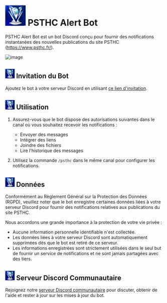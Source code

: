# <img src="https://github.com/ElieTaillard/PSTHC-Alert-Bot/blob/main/logo.jpg" width="65" height="65"> PSTHC Alert Bot

PSTHC Alert Bot est un bot Discord conçu pour fournir des notifications instantanées des nouvelles publications du site PSTHC (https://www.psthc.fr/).

![image](https://github.com/ElieTaillard/PSTHC-Alert-Bot/assets/54487782/97a170e2-6fab-44a8-8c04-a1fa70b5893e)

## <img src="https://github.com/ElieTaillard/PSTHC-Alert-Bot/blob/main/logo.jpg" width="30" height="30"> Invitation du Bot

Ajoutez le bot à votre serveur Discord en utilisant [ce lien d'invitation](https://discord.com/api/oauth2/authorize?client_id=1162787779219042314&permissions=116736&scope=bot).

## <img src="https://github.com/ElieTaillard/PSTHC-Alert-Bot/blob/main/logo.jpg" width="30" height="30"> Utilisation

1. Assurez-vous que le bot dispose des autorisations suivantes dans le canal où vous souhaitez recevoir les notifications :
   - Envoyer des messages
   - Intégrer des liens
   - Joindre des fichiers
   - Lire l'historique des messages

2. Utilisez la commande `/psthc` dans le même canal pour configurer les notifications.

## <img src="https://github.com/ElieTaillard/PSTHC-Alert-Bot/blob/main/logo.jpg" width="30" height="30"> Données

Conformément au Règlement Général sur la Protection des Données (RGPD), veuillez noter que le bot enregistre certaines données liées à votre serveur Discord pour fournir des notifications relatives aux publications du site PSTHC.

Nous accordons une grande importance à la protection de votre vie privée :
- Aucune information personnelle identifiable n'est collectée.
- Les données liées à votre serveur Discord sont automatiquement supprimées dès que le bot est retiré de ce serveur.
- Les informations enregistrées sont strictement utilisées dans le seul but de fournir un service de notifications et ne sont jamais partagées avec des tiers.

## <img src="https://github.com/ElieTaillard/PSTHC-Alert-Bot/blob/main/logo.jpg" width="30" height="30"> Serveur Discord Communautaire

Rejoignez notre [serveur Discord communautaire](https://discord.gg/SebArsY4JN) pour discuter, obtenir de l'aide et rester à jour sur les mises à jour du bot.
